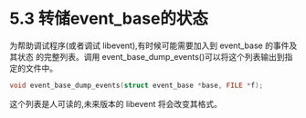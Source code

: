 # 5.3 转储event_base的状态

为帮助调试程序(或者调试 libevent),有时候可能需要加入到 event_base 的事件及其状态 的完整列表。调用 event_base_dump_events()可以将这个列表输出到指定的文件中。


```cpp
void event_base_dump_events(struct event_base *base, FILE *f);
```

这个列表是人可读的,未来版本的 libevent 将会改变其格式。


